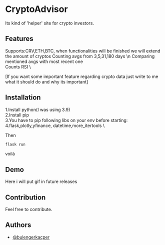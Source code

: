 # CryptoAdvisor

Its kind of 'helper' site for crypto investors.

## Features

Supports:CRV,ETH,BTC, when functionalities will be finished we will extend the amount of cryptos
Counting avgs from 3,5,31,180 days \n
Comparing mentioned avgs with most recent one \
Counts RSI \

[If you want some important feature regarding crypto data just write to me what it should do and why its important]



## Installation

1.Install python(I was using 3.9)\
2.Install pip\
3.You have to pip following libs on your env before starting:\
4.flask,plotly,yfinance, datetime,more_itertools \

Then
```bash
flask run
```
  voilà  
## Demo

Here i will put gif in future releases

## Contribution

Feel free to contribute.

## Authors

- [@bulengerkacper](https://www.github.com/bulengerkacper)

